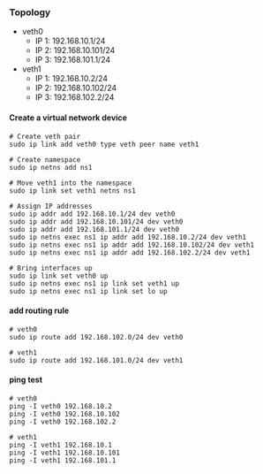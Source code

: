 ### Topology
- veth0
  - IP 1: 192.168.10.1/24
  - IP 2: 192.168.10.101/24
  - IP 3: 192.168.101.1/24
- veth1
  - IP 1: 192.168.10.2/24
  - IP 2: 192.168.10.102/24
  - IP 3: 192.168.102.2/24

#### Create a virtual network device
```
# Create veth pair
sudo ip link add veth0 type veth peer name veth1

# Create namespace
sudo ip netns add ns1

# Move veth1 into the namespace
sudo ip link set veth1 netns ns1

# Assign IP addresses
sudo ip addr add 192.168.10.1/24 dev veth0
sudo ip addr add 192.168.10.101/24 dev veth0
sudo ip addr add 192.168.101.1/24 dev veth0
sudo ip netns exec ns1 ip addr add 192.168.10.2/24 dev veth1
sudo ip netns exec ns1 ip addr add 192.168.10.102/24 dev veth1
sudo ip netns exec ns1 ip addr add 192.168.102.2/24 dev veth1

# Bring interfaces up
sudo ip link set veth0 up
sudo ip netns exec ns1 ip link set veth1 up
sudo ip netns exec ns1 ip link set lo up
```

#### add routing rule
```
# veth0
sudo ip route add 192.168.102.0/24 dev veth0

# veth1
sudo ip route add 192.168.101.0/24 dev veth1
```

#### ping test
```
# veth0
ping -I veth0 192.168.10.2
ping -I veth0 192.168.10.102
ping -I veth0 192.168.102.2

# veth1
ping -I veth1 192.168.10.1
ping -I veth1 192.168.10.101
ping -I veth1 192.168.101.1
```
